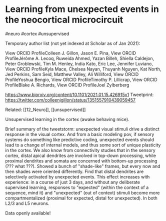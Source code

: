 # Learning from unexpected events in the neocortical microcircuit

#neuro #cortex #unsupervised

Temporary author list (not yet indexed at Scholar as of Jan 2021):

View ORCID ProfileColleen J. Gillon, Jason E. Pina,  View ORCID ProfileJérôme A. Lecoq, Ruweida Ahmed, Yazan Billeh, Shiella Caldejon, Peter Groblewski, Tim M. Henley, India Kato, Eric Lee, Jennifer Luviano,  View ORCID ProfileKyla Mace, Chelsea Nayan, Thuyanh Nguyen, Kat North, Jed Perkins, Sam Seid, Matthew Valley, Ali Williford,  View ORCID ProfileYoshua Bengio,  View ORCID ProfileTimothy P. Lillicrap,  View ORCID ProfileBlake A. Richards,  View ORCID ProfileJoel Zylberberg

https://www.biorxiv.org/content/10.1101/2021.01.15.426915v1
Tweetprint: https://twitter.com/colleenjgillon/status/1351557910439059457

Related: [[12_Neuro]], [[unsupervised]]

Unsupervised learning in the cortex (awake behaving mice).

Brief summary of the tweetstorm: unexpected visual stimuli drive a distinct response in the visual cortex. And from a basic modeling pov, if sensory systems do something like predictive coding, unexpected events should lead to a change of internal models, and thus some sort of unique plasticity in the cortex. We also know from connectivity studies that in the sensory cortex, distal apical dendrites are involved in top-down processing, while proximal dendrites and somata are concerned with bottom-up processing (??? what ???). Showed a bunch of "shade-like" frames, but every now and then shades were oriented differently. Find that distal dendrites are selectively activated by unexpected events. This effect increases with experience: in a course of just 3 days, and without any deliberate supervised learning, responses to "expected" (within the context of a sequence, mind it) and "unexpected" (out of context) stimuli become more compartmentalized (proximal for expected, distal for unexpected). In both L2/3 and L5 neurons. 

Data openly available!